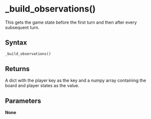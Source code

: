 # _build_observations()
This gets the game state before the first turn and then after every subsequent turn.

## Syntax
```python
_build_observations()
```

## Returns
A dict with the player key as the key and a numpy array containing the board and player states as the value.

## Parameters
**None**